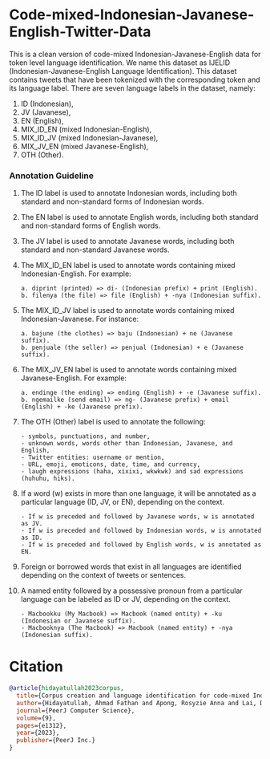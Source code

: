 # Code-mixed-Indonesian-Javanese-English-Twitter-Data

This is a clean version of code-mixed Indonesian-Javanese-English data for token level language identification.
We name this dataset as IJELID (Indonesian-Javanese-English Language Identification).
This dataset contains tweets that have been tokenized with the corresponding token and its language label.
There are seven language labels in the dataset, namely: 
1. ID (Indonesian), 
2. JV (Javanese), 
3. EN (English), 
4. MIX_ID_EN (mixed Indonesian-English), 
5. MIX_ID_JV (mixed Indonesian-Javanese), 
6. MIX_JV_EN (mixed Javanese-English), 
7. OTH (Other).

### Annotation Guideline

1.	The ID label is used to annotate Indonesian words, including both standard and non-standard forms of Indonesian words. 
2.	The EN label is used to annotate English words, including both standard and non-standard forms of English words.
3.	The JV label is used to annotate Javanese words, including both standard and non-standard Javanese words.
4.	The MIX_ID_EN label is used to annotate words containing mixed Indonesian-English. For example:
		
		a. diprint (printed) => di- (Indonesian prefix) + print (English).
		b. filenya (the file) => file (English) + -nya (Indonesian suffix).
		
5.	The MIX_ID_JV label is used to annotate words containing mixed Indonesian-Javanese. For instance:
		
		a. bajune (the clothes) => baju (Indonesian) + ne (Javanese suffix).
		b. penjuale (the seller) => penjual (Indonesian) + e (Javanese suffix).
		
6.	The MIX_JV_EN label is used to annotate words containing mixed Javanese-English. For example:

		a. endinge (the ending) => ending (English) + -e (Javanese suffix).
		b. ngemailke (send email) => ng- (Javanese prefix) + email (English) + -ke (Javanese prefix). 
		
7.	The OTH (Other) label is used to annotate the following:

		- symbols, punctuations, and number,
		- unknown words, words other than Indonesian, Javanese, and English,
		- Twitter entities: username or mention,
		- URL, emoji, emoticons, date, time, and currency,
		- laugh expressions (haha, xixixi, wkwkwk) and sad expressions (huhuhu, hiks). 
		
8.	If a word (w) exists in more than one language, it will be annotated as a particular language (ID, JV, or EN), depending on the context.

		- If w is preceded and followed by Javanese words, w is annotated as JV.
		- If w is preceded and followed by Indonesian words, w is annotated as ID.
		- If w is preceded and followed by English words, w is annotated as EN.
		
9.	Foreign or borrowed words that exist in all languages are identified depending on the context of tweets or sentences.
10.	A named entity followed by a possessive pronoun from a particular language can be labeled as ID or JV, depending on the context.
		
		- Macbookku (My Macbook) => Macbook (named entity) + -ku (Indonesian or Javanese suffix).
		- Macbooknya (The Macbook) => Macbook (named entity) + -nya (Indonesian suffix).


# Citation

```bibtex
@article{hidayatullah2023corpus,
  title={Corpus creation and language identification for code-mixed Indonesian-Javanese-English Tweets},
  author={Hidayatullah, Ahmad Fathan and Apong, Rosyzie Anna and Lai, Daphne TC and Qazi, Atika},
  journal={PeerJ Computer Science},
  volume={9},
  pages={e1312},
  year={2023},
  publisher={PeerJ Inc.}
}

